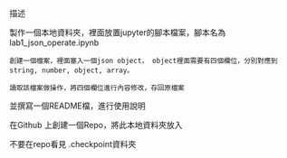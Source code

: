 描述

製作一個本地資料夾，裡面放置jupyter的腳本檔案，腳本名為lab1_json_operate.ipynb


    創建一個檔案，裡面塞入一個json object， object裡面需要有四個欄位，分別對應到 string, number, object, array。
    
    讀取該檔案做操作，將四個欄位進行內容修改，存回原檔案

並撰寫一個README檔，進行使用說明

在Github 上創建一個Repo，將此本地資料夾放入

不要在repo看見 .checkpoint資料夾
